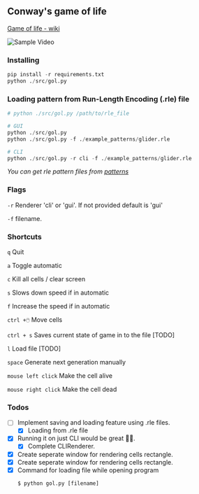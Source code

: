 ## Conway's game of life
[Game of life - wiki](https://en.wikipedia.org/wiki/Conway%27s_Game_of_Life)

![Sample Video](./assets/GOL_gif.gif)

### Installing
```python
pip install -r requirements.txt
python ./src/gol.py
```

### Loading pattern from Run-Length Encoding (.rle) file
```python
# python ./src/gol.py /path/to/rle_file

# GUI
python ./src/gol.py
python ./src/gol.py -f ./example_patterns/glider.rle

# CLI
python ./src/gol.py -r cli -f ./example_patterns/glider.rle

```
*You can get rle pattern files from [patterns](https://conwaylife.com/wiki/Pattern_of_the_Year)*

### Flags
`-r` Renderer 'cli' or 'gui'. If not provided default is 'gui'

`-f` filename.


### Shortcuts

`q` Quit

`a` Toggle automatic

`c` Kill all cells / clear screen

`s` Slows down speed if in automatic

`f` Increase the speed if in automatic

`ctrl +🖱️` Move cells

`ctrl + s` Saves current state of game in to the file [TODO]

`l` Load file [TODO]

`space` Generate next generation manually

`mouse left click` Make the cell alive

`mouse right click` Make the cell dead

### Todos

- [ ] Implement saving and loading feature using .rle files.
    - [x]  Loading from .rle file
- [x] Running it on just CLI would be great 🤷🏻.
    - [x] Complete CLIRenderer.
- [x] Create seperate window for rendering cells rectangle.
- [x] Create seperate window for rendering cells rectangle.
- [x] Command for loading file while opening program
    ```shell
    $ python gol.py [filename]
    ```
